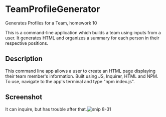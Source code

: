 # TeamProfileGenerator
Generates Profiles for a Team, homework 10

This is a command-line application which builds a team using inputs from a user. It generates HTML and organizes a summary for each person in their respective positions.

## Description
This command line app allows a user to create an HTML page displaying their team member's information. Built using JS, Inquirer, HTML and NPM. </br>
To use, navigate to the app's terminal and type "npm index.js".

## Screenshot
It can inquire, but has trouble after that.![snip 8-31](https://user-images.githubusercontent.com/80430372/131579675-6602a7e1-d28d-4ac8-aef1-5e17a3804675.PNG)


